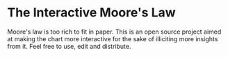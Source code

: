 # The Interactive Moore's Law
Moore's law is too rich to fit in paper. This is an open source project aimed at making the chart more interactive for the sake of illiciting more insights from it. Feel free to use, edit and distribute.

